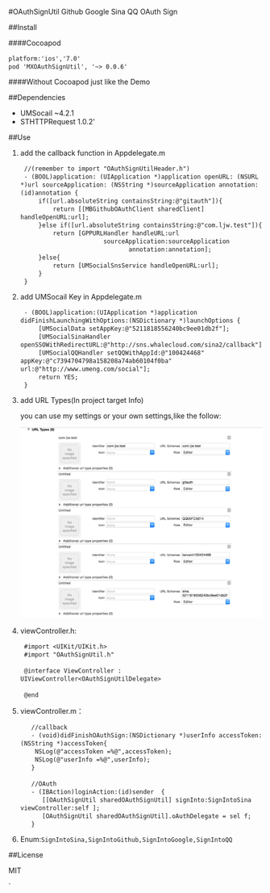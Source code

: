 #OAuthSignUtil
Github Google Sina QQ OAuth Sign

##Install

####Cocoapod
	
	platform:'ios','7.0'
	pod 'MXOAuthSignUtil', '~> 0.0.6'

####Without Cocoapod
	just like the Demo

##Dependencies

 - UMSocail  ~4.2.1
 - STHTTPRequest 1.0.2'



##Use

1. add the callback function in Appdelegate.m

		//(remember to import "OAuthSignUtilHeader.h")
		- (BOOL)application: (UIApplication *)application openURL: (NSURL *)url sourceApplication: (NSString *)sourceApplication annotation: (id)annotation {
		    if([url.absoluteString containsString:@"gitauth"]){
		        return [[MBGithubOAuthClient sharedClient] handleOpenURL:url];
		    }else if([url.absoluteString containsString:@"com.ljw.test"]){
		        return [GPPURLHandler handleURL:url
		                      sourceApplication:sourceApplication
		                             annotation:annotation];
		    }else{
		        return [UMSocialSnsService handleOpenURL:url];
		    }
		}

2. add UMSocail Key  in Appdelegate.m

		- (BOOL)application:(UIApplication *)application didFinishLaunchingWithOptions:(NSDictionary *)launchOptions {
		    [UMSocialData setAppKey:@"5211818556240bc9ee01db2f"];
		    [UMSocialSinaHandler openSSOWithRedirectURL:@"http://sns.whalecloud.com/sina2/callback"];
		    [UMSocialQQHandler setQQWithAppId:@"100424468" appKey:@"c7394704798a158208a74ab60104f0ba" url:@"http://www.umeng.com/social"];
		    return YES;
		}

3. add URL Types(In project target Info)

   you can use my settings or your own settings,like the follow: 
	
	![](https://github.com/mexiQQ/OAuthSignUtil/blob/master/1.png)

4. viewController.h:


		#import <UIKit/UIKit.h>
		#import "OAuthSignUtil.h"
		
		@interface ViewController : UIViewController<OAuthSignUtilDelegate>
		
		@end


5. viewController.m：


		  //callback
		  - (void)didFinishOAuthSign:(NSDictionary *)userInfo accessToken:(NSString *)accessToken{
		   NSLog(@"accessToken =%@",accessToken);
		   NSLog(@"userInfo =%@",userInfo);
		  }
		
		  //OAuth
		  - (IBAction)loginAction:(id)sender  {
		     [[OAuthSignUtil sharedOAuthSignUtil] signInto:SignIntoSina viewController:self ];
		     [OAuthSignUtil sharedOAuthSignUtil].oAuthDelegate = sel f;
		  }

 
   
6. Enum:`SignIntoSina,SignIntoGithub,SignIntoGoogle,SignIntoQQ`

##License

MIT












`
